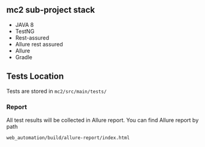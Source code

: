 ## mc2 sub-project stack
* JAVA 8
* TestNG
* Rest-assured
* Allure rest assured
* Allure
* Gradle

## Tests Location
Tests are stored in `mc2/src/main/tests/`

### Report
All test results will be collected in Allure report.
You can find Allure report by path
```
web_automation/build/allure-report/index.html
```
